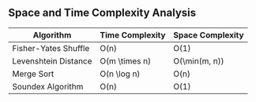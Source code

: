 ## Space and Time Complexity Analysis

| Algorithm                | Time Complexity | Space Complexity                             |
|--------------------------|-----------------|----------------------------------------------|
| Fisher-Yates Shuffle     | O(n)       | O(1)                                     |
| Levenshtein Distance     | O(m \times n)|  O(\min(m, n))       |
| Merge Sort               | O(n \log n) | O(n)                                     |
| Soundex Algorithm        | O(n)        | O(1)                                     |
